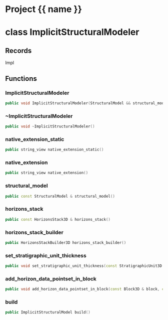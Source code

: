 <script setup>
import {useRoute} from 'vitepress'
const {path} = useRoute()
const tokens = path.split('/')
const words = tokens[2].split('-');
for (let i = 0; i < words.length; i++) {
    words[i] = words[i].charAt(0).toUpperCase() + words[i].slice(1);
    words[i] = words[i].replace('geode', 'Geode')
}
const name = words.join('-');
</script>
# Project {{ name }}

# class ImplicitStructuralModeler


## Records

Impl



## Functions

### ImplicitStructuralModeler

```cpp
public void ImplicitStructuralModeler(StructuralModel && structural_model)
```


### ~ImplicitStructuralModeler

```cpp
public void ~ImplicitStructuralModeler()
```


### native_extension_static

```cpp
public string_view native_extension_static()
```


### native_extension

```cpp
public string_view native_extension()
```


### structural_model

```cpp
public const StructuralModel & structural_model()
```


### horizons_stack

```cpp
public const HorizonsStack3D & horizons_stack()
```


### horizons_stack_builder

```cpp
public HorizonsStackBuilder3D horizons_stack_builder()
```


### set_stratigraphic_unit_thickness

```cpp
public void set_stratigraphic_unit_thickness(const StratigraphicUnit3D & strati_unit, double thickness)
```


### add_horizon_data_pointset_in_block

```cpp
public void add_horizon_data_pointset_in_block(const Block3D & block, const Horizon3D & horizon, const PointSet3D & pointset, double weight)
```


### build

```cpp
public ImplicitStructuralModel build()
```




